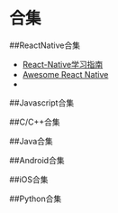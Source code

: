 # 合集


##ReactNative合集

* [React-Native学习指南](https://github.com/ele828/react-native-guide)
* [Awesome React Native](https://github.com/jondot/awesome-react-native)
* 

##Javascript合集

##C/C++合集

##Java合集

##Android合集

##iOS合集

##Python合集
